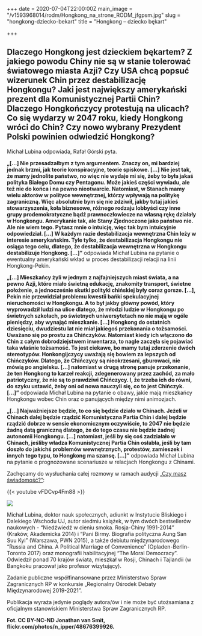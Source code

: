 +++
date = 2020-07-04T22:00:00Z
main_image = "/v1593968014/rodm/Hongkong_na_strone_RODM_jfgpsm.jpg"
slug = "hongkong-dziecko-bekart"
title = "Hongkong – dziecko bękart"

+++
## Dlaczego Hongkong jest dzieckiem bękartem? Z jakiego powodu Chiny nie są w stanie tolerować światowego miasta Azji? Czy USA chcą popsuć wizerunek Chin przez destabilizację Hongkongu? Jaki jest największy amerykański prezent dla Komunistycznej Partii Chin? Dlaczego Hongkończycy protestują na ulicach? Co się wydarzy w 2047 roku, kiedy Hongkong wróci do Chin? Czy nowo wybrany Prezydent Polski powinien odwiedzić Hongkong?

Michał Lubina odpowiada, Rafał Górski pyta.

**„\[…\] Nie przesadzałbym z tym argumentem. Znaczy on, mi bardziej jednak brzmi, jak teorie konspiracyjne, teorie spiskowe. \[…\] Nie jest tak, że mamy jednolite państwo, no więc nie wydaje mi się, żeby to była jakaś polityka Białego Domu czy Pentagonu. Może jakieś części wywiadu, ale też nie do końca i na pewno nieotwarcie. Natomiast, w Stanach mamy wielu aktorów w polityce wewnętrznej, którzy wpływają na politykę zagraniczną. Więc absolutnie bym się nie zdziwił, jakby tutaj jakieś stowarzyszenia, koła biznesowe, różnego rodzaju lobbyści czy inne grupy prodemokratyczne bądź prawnoczłowiecze na własną rękę działały w Hongkongu. Amerykanie tak, ale Stany Zjednoczone jako państwo nie. Ale nie wiem tego. Pytasz mnie o intuicję, więc tak bym intuicyjnie odpowiedział. \[…\] W każdym razie destabilizacja wewnętrzna Chin leży w interesie amerykańskim. Tyle tylko, że destabilizacja Hongkongu nie osiąga tego celu, dlatego, że destabilizacja wewnętrzna w Hongkongu destabilizuje Hongkong. \[…\]”** odpowiada Michał Lubina na pytanie o ewentualny amerykański wkład w proces destabilizacji relacji na linii Hongkong-Pekin.

**„\[…\] Mieszkańcy żyli w jednym z najfajniejszych miast świata, a na pewno Azji, które miało świetną edukację, znakomity transport, świetne położenie, a jednocześnie skutki polityki chińskiej były coraz gorsze. \[…\], Pekin nie przewidział problemu kwestii bańki spekulacyjnej nieruchomości w Hongkongu. A to był jakby główny powód, który wyprowadził ludzi na ulice dlatego, że młodzi ludzie w Hongkongu po świetnych szkołach, po świetnych uniwersytetach no nie mają w ogóle pieniędzy, aby wynająć mieszkanie. \[…\] Hongkong do ostatnich dziesięciu, dwudziestu lat nie miał jakiegoś przekonania o tożsamości. Uważano się po prostu za Chińczyków. Natomiast kiedy ich włączono do Chin z całym dobrodziejstwem inwentarza, to nagle zaczęła się pojawiać taka właśnie tożsamość. To jest ciekawe, bo mamy tutaj zderzenie dwóch stereotypów. Honkongijczycy uważają się bowiem za lepszych od Chińczyków. Dlatego, że Chińczycy są nieokrzesani, gburowaci, nie mówią po angielsku. \[…\] natomiast w drugą stronę panuje przekonanie, że ten Hongkong to karzeł reakcji, zdegenerowany przez zachód, za mało patriotyczny, że nie są to prawdziwi Chińczycy. I, że trzeba ich do równi, do szyku ustawić, żeby oni od nowa nauczyli się, co to jest Chińczyk. \[…\]”** odpowiada Michał Lubina na pytanie o obawy, jakie mają mieszkańcy Hongkongu wobec Chin oraz o panujących między nimi animozjach.

**„\[…\] Najważniejsze będzie, to co się będzie działo w Chinach. Jeżeli w Chinach dalej będzie rządzić Komunistyczna Partia Chin i dalej będzie rządzić dobrze w sensie ekonomicznym oczywiście, to 2047 nie będzie żadną datą graniczną dlatego, że do tego czasu nie będzie żadnej autonomii Hongkongu. \[…\] natomiast, jeśli by się coś zadziałało w Chinach, jeśliby władza Komunistycznej Partia Chin osłabła, jeśli by tam doszło do jakichś problemów wewnętrznych, protestów, zamieszek i innych tego typu, to Hongkong ma szansę. \[…\]”** odpowiada Michał Lubina na pytanie o prognozowane scenariusze w relacjach Hongkongu z Chinami.

Zachęcamy do wysłuchania całej rozmowy w ramach audycji [„Czy masz świadomość?”](https://instytutsprawobywatelskich.pl/hongkong-dziecko-bekart/ "https://instytutsprawobywatelskich.pl/hongkong-dziecko-bekart/"):

{{< youtube vFDCvp4Fm88 >}}

![](https://res.cloudinary.com/inspro/image/upload/v1589991167/rodm/Michal-Lubina_wesoiv.jpg)

Michał Lubina, doktor nauk społecznych, adiunkt w Instytucie Bliskiego i Dalekiego Wschodu UJ, autor siedmiu książek, w tym dwóch bestsellerów naukowych - “Niedźwiedź w cieniu smoka. Rosja-Chiny 1991-2014” (Kraków, Akademicka 2014) i “Pani Birmy. Biografia polityczna Aung San Suu Kyi” (Warszawa, PWN 2015), a także debiutu międzynarodowego “Russia and China. A Political Marriage of Convenience” (Opladen-Berlin-Toronto 2017) oraz monografii habilitacyjnej “The Moral Democracy”. Odwiedził ponad 70 krajów świata, mieszkał w Rosji, Chinach i Tajlandii (w Bangkoku pracował jako profesor wizytujący).

Zadanie publiczne współfinansowane przez Ministerstwo Spraw Zagranicznych RP w konkursie „Regionalny Ośrodek Debaty Międzynarodowej 2019-2021”.

Publikacja wyraża jedynie poglądy autora/ów i nie może być utożsamiana z oficjalnym stanowiskiem Ministerstwa Spraw Zagranicznych RP.

**Fot. CC BY-NC-ND Jonathan van Smit, flickr.com/photos/n_ipper/48676399926.**